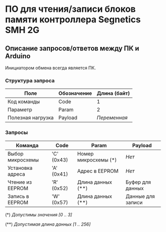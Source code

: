 # ПО для чтения/записи блоков памяти контроллера Segnetics SMH 2G

## Описание запросов/ответов между ПК и Arduino

Инициатором обмена всегда является ПК.

### Структура запроса
Поле | Обозначение | Длина (байт)
-|-|-
Код команды | Code | 1
Параметр | Param | 2
Полезная нагрузка | Payload | *Переменная*

### Запросы
Команда | Code | Param | Payload
-|-|-|-
Выбор микросхемы | 'C' (0x43) | Номер микросхемы (\*) | *Нет*
Установка адреса | 'A' (0x41) | Адрес в EEPROM | *Нет*
Чтение из EEPROM | 'R' (0x52) | Длина данных (\*\*) | Буфер для данных
Запись в EEPROM | 'W' (0x57)  | Длина данных (\*\*) | Данные для записи

(\*) *Допустимы значения [0 .. 3]*

(\*\*) *Допустимая длина данных [1 .. 256]*

